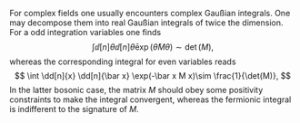 For complex fields one usually encounters complex
Gaußian integrals. One may decompose them into
real Gaußian integrals of twice the dimension.
For a odd integration variables one finds
$$
\int \dd[n]{\theta} \dd[n]{\bar\theta}
\exp(\bar\theta M \theta)\sim \det(M),
$$
whereas the corresponding integral for even variables
reads
$$
\int \dd[n]{x} \dd[n]{\bar x}
\exp(-\bar x M x)\sim \frac{1}{\det(M)},
$$
In the latter bosonic case, the matrix $M$ should obey some
positivity constraints to make the integral convergent,
whereas the fermionic integral is indifferent to the signature of $M$.